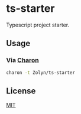 # ts-starter

Typescript project starter.

## Usage

### Via [Charon](https://github.com/Zolyn/Charon)

```bash
charon -t Zolyn/ts-starter
```

## License

[MIT](LICENSE)
